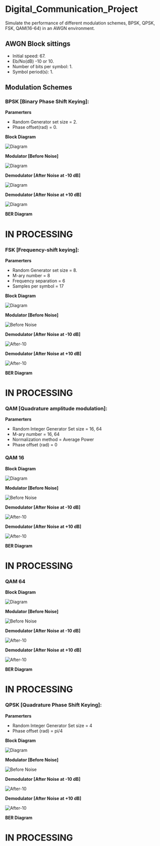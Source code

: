 # Digital_Communication_Project
Simulate the performance of different modulation schemes, BPSK, QPSK, FSK, QAM(16-64) in an AWGN environment.
## AWGN Block sittings
* Initial speed: 67.
* Eb/No(dB) -10 or 10.
* Number of bits per symbol: 1.
* Symbol period(s): 1.
## Modulation Schemes
### BPSK [Binary Phase Shift Keying]:
**Paramerters**
* Random Generator set size = 2.
* Phase offset(rad) = 0.

**Block Diagram**

![Diagram](https://github.com/Hassanosama/Digital_Communication_Project/blob/master/BPSK/Figures/Diagram.png)

**Modulator [Before Noise]**

![Diagram](https://github.com/Hassanosama/Digital_Communication_Project/blob/master/BPSK/Figures/Before%20Noise.png)

**Demodulator [After Noise at -10 dB]**

![Diagram](https://github.com/Hassanosama/Digital_Communication_Project/blob/master/BPSK/Figures/After%20Noise%20at%20-10%20dB.png)

**Demodulator [After Noise at +10 dB]**

![Diagram](https://github.com/Hassanosama/Digital_Communication_Project/blob/master/BPSK/Figures/After%20Noise%20at%20+10%20dB.png)

**BER Diagram**

# IN PROCESSING

### FSK [Frequency-shift keying]:
**Paramerters**
* Random Generator set size = 8.
* M-ary number = 8
* Frequency separation = 6
* Samples per symbol = 17

**Block Diagram**

![Diagram](https://github.com/Hassanosama/Digital_Communication_Project/blob/master/FSK/Figures/Diagram.png)

**Modulator [Before Noise]**

![Before Noise](https://github.com/Hassanosama/Digital_Communication_Project/blob/master/FSK/Figures/Before%20Noise.png)

**Demodulator [After Noise at -10 dB]**

![After-10](https://github.com/Hassanosama/Digital_Communication_Project/blob/master/FSK/Figures/After%20Noise%20at%20-10%20dB.png)

**Demodulator [After Noise at +10 dB]**

![After-10](https://github.com/Hassanosama/Digital_Communication_Project/blob/master/FSK/Figures/After%20Noise%20at%20+10%20dB.png)

**BER Diagram**

# IN PROCESSING

### QAM [Quadrature amplitude modulation]:
**Paramerters**
* Random Integer Generator Set size = 16, 64
* M-ary number = 16, 64
* Normalization method = Average Power
* Phase offset (rad) = 0

### QAM 16

**Block Diagram**

![Diagram](https://github.com/Hassanosama/Digital_Communication_Project/blob/master/QAM%20(16)/Figures/Diagram.png)

**Modulator [Before Noise]**

![Before Noise](https://github.com/Hassanosama/Digital_Communication_Project/blob/master/QAM%20(16)/Figures/Before%20Noise.png)

**Demodulator [After Noise at -10 dB]**

![After-10](https://github.com/Hassanosama/Digital_Communication_Project/blob/master/QAM%20(16)/Figures/After%20Noise%20at%20-10%20dB.png)

**Demodulator [After Noise at +10 dB]**

![After-10](https://github.com/Hassanosama/Digital_Communication_Project/blob/master/QAM%20(16)/Figures/After%20Noise%20at%20+10%20dB.png)

**BER Diagram**

# IN PROCESSING

### QAM 64

**Block Diagram**

![Diagram](https://github.com/Hassanosama/Digital_Communication_Project/blob/master/QAM%20(64)/Figures/Diagram.png)

**Modulator [Before Noise]**

![Before Noise](https://github.com/Hassanosama/Digital_Communication_Project/blob/master/QAM%20(64)/Figures/Before%20Noise.png)

**Demodulator [After Noise at -10 dB]**

![After-10](https://github.com/Hassanosama/Digital_Communication_Project/blob/master/QAM%20(64)/Figures/After%20Noise%20at%20-10%20dB.png)

**Demodulator [After Noise at +10 dB]**

![After-10](https://github.com/Hassanosama/Digital_Communication_Project/blob/master/QAM%20(64)/Figures/After%20Noise%20at%20+10%20dB.png)

**BER Diagram**

# IN PROCESSING

### QPSK [Quadrature Phase Shift Keying]:
**Paramerters**
* Random Integer Generator Set size = 4
* Phase offset (rad) = pi/4

**Block Diagram**

![Diagram](https://github.com/Hassanosama/Digital_Communication_Project/blob/master/QPSK/Figures/Diagram.png)

**Modulator [Before Noise]**

![Before Noise](https://github.com/Hassanosama/Digital_Communication_Project/blob/master/QPSK/Figures/Before%20Noise.png)

**Demodulator [After Noise at -10 dB]**

![After-10](https://github.com/Hassanosama/Digital_Communication_Project/blob/master/QPSK/Figures/After%20Noise%20at%20-10%20dB.png)

**Demodulator [After Noise at +10 dB]**

![After-10](https://github.com/Hassanosama/Digital_Communication_Project/blob/master/QPSK/Figures/After%20Noise%20at%20+10%20dB.png)

**BER Diagram**

# IN PROCESSING





